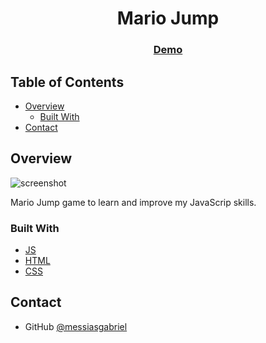 
<h1 align="center">Mario Jump</h1>


<div align="center">
  <h3>
    <a href="https://messiasgabriel.github.io/checkout-page/"  target="_blank">
      Demo
    </a>
  </h3>
</div>

<!-- TABLE OF CONTENTS -->

## Table of Contents

- [Overview](#overview)
  - [Built With](#built-with)
- [Contact](#contact)

<!-- OVERVIEW -->

## Overview

![screenshot]()

Mario Jump game to learn and improve my JavaScrip skills.

### Built With

<!-- This section should list any major frameworks that you built your project using. Here are a few examples.-->

- [JS](https://www.javascript.com/)
- [HTML](https://dev.w3.org/html5/spec-LC/)
- [CSS](https://www.w3.org/Style/CSS/specs.en.html)

## Contact

- GitHub [@messiasgabriel](https://github.com/messiasgabriel)



